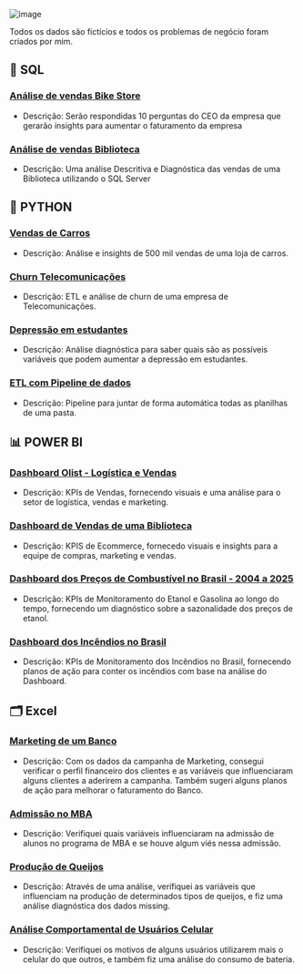 ![image](https://github.com/user-attachments/assets/0bba30c6-64e7-47b8-851c-6d570d5c8f95)



Todos os dados são fictícios e todos os problemas de negócio foram criados por mim.
## 🎲 SQL

### [Análise de vendas Bike Store](https://github.com/massis93/Projetos_Analise_Dados/tree/main/SQL/Bike%20Store)
- Descrição: Serão respondidas 10 perguntas do CEO da empresa que gerarão insights para aumentar o faturamento da empresa

### [Análise de vendas Biblioteca](https://github.com/massis93/Projetos_Analise_Dados/tree/main/SQL/An%C3%A1lise%20de%20Vendas%20Biblioteca)
- Descrição: Uma análise Descritiva e Diagnóstica das vendas de uma Biblioteca utilizando o SQL Server

## 🐍 PYTHON

### [Vendas de Carros](https://github.com/massis93/Projetos_Analise_Dados/tree/main/Python/Car%20Sales)
- Descrição: Análise e insights de 500 mil vendas de uma loja de carros.

### [Churn Telecomunicações](https://github.com/massis93/Projetos_Analise_Dados/tree/main/Python/Churn)
- Descrição: ETL e análise de churn de uma empresa de Telecomunicações.

### [Depressão em estudantes](https://github.com/massis93/Projetos_Analise_Dados/tree/main/Python/Depression)
- Descrição: Análise diagnóstica para saber quais são as possíveis variáveis que podem aumentar a depressão em estudantes.

### [ETL com Pipeline de dados](https://github.com/massis93/Projetos_Analise_Dados/blob/main/Python/Pipeline/README.md)
- Descrição: Pipeline para juntar de forma automática todas as planilhas de uma pasta.
 
## 📊 POWER BI

### [Dashboard Olist - Logística e Vendas](https://github.com/massis93/Projetos_Analise_Dados/tree/main/PowerBI/Ecommerce)
- Descrição: KPIs de Vendas, fornecendo visuais e uma análise para o setor de logística, vendas e marketing.

### [Dashboard de Vendas de uma Biblioteca](https://github.com/massis93/Projetos_Analise_Dados/tree/main/PowerBI/Biblioteca)
- Descrição: KPIS de Ecommerce, fornecedo visuais e insights para a equipe de compras, marketing e vendas.

### [Dashboard dos Preços de Combustível no Brasil - 2004 a 2025](https://github.com/massis93/Projetos_Analise_Dados/tree/main/PowerBI/Pre%C3%A7os%20de%20Combust%C3%ADveis%20no%20Brasil)
- Descrição: KPIs de Monitoramento do Etanol e Gasolina ao longo do tempo, fornecendo um diagnóstico sobre a sazonalidade dos preços de etanol.


### [Dashboard dos Incêndios no Brasil](https://github.com/massis93/Projetos_Analise_Dados/blob/main/PowerBI/Monitoramento%20Inc%C3%AAndios%20Brasil/README.md)
- Descrição: KPIs de Monitoramento dos Incêndios no Brasil, fornecendo planos de ação para conter os incêndios com base na análise do Dashboard.



## 🗂️ Excel

### [Marketing de um Banco](https://github.com/massis93/Projetos_Analise_Dados/tree/main/Excel/Bank%20Marketing)
- Descrição: Com os dados da campanha de Marketing, consegui verificar o perfil financeiro dos clientes e as variáveis que influenciaram alguns clientes a aderirem a campanha. Também sugeri alguns planos de ação para melhorar o faturamento do Banco.

### [Admissão no MBA](https://github.com/massis93/Projetos_Analise_Dados/tree/main/Excel/MBA)
- Descrição: Verifiquei quais variáveis influenciaram na admissão de alunos no programa de MBA e se houve algum viés nessa admissão.

### [Produção de Queijos](https://github.com/massis93/Projetos_Analise_Dados/tree/main/Excel/Canadian%20Cheese)
- Descrição: Através de uma análise, verifiquei as variáveis que influenciam na produção de determinados tipos de queijos, e fiz uma análise diagnóstica dos dados missing.

### [Análise Comportamental de Usuários Celular](https://github.com/massis93/Projetos_Analise_Dados/tree/main/Excel/Smartphone%20Behavior)
- Descrição: Verifiquei os motivos de alguns usuários utilizarem mais o celular do que outros, e também fiz uma análise do consumo de bateria.


